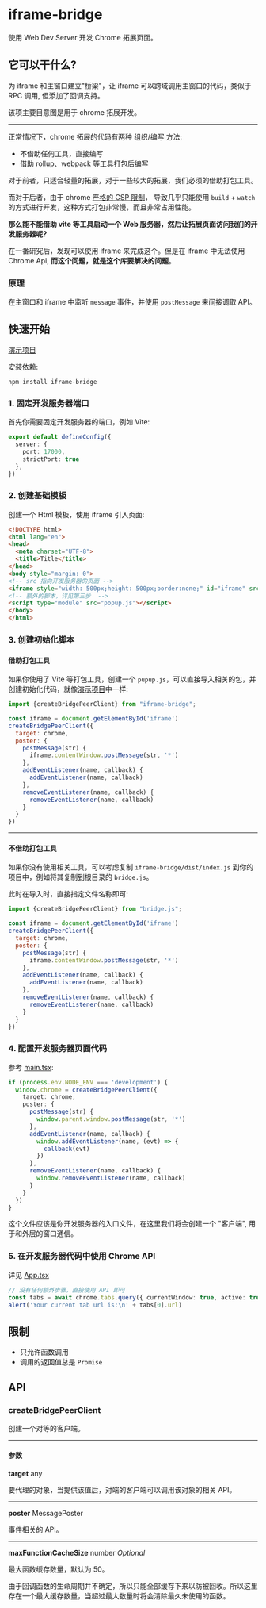 # iframe-bridge

使用 Web Dev Server 开发 Chrome 拓展页面。

## 它可以干什么?

为 iframe 和主窗口建立"桥梁"，让 iframe 可以跨域调用主窗口的代码，类似于 RPC 调用, 但添加了回调支持。

该项主要目意图是用于 chrome 拓展开发。



---

正常情况下，chrome 拓展的代码有两种 组织/编写 方法:

- 不借助任何工具，直接编写
- 借助 rollup、webpack 等工具打包后编写

对于前者，只适合轻量的拓展，对于一些较大的拓展，我们必须的借助打包工具。

而对于后者，由于 chrome [严格的 CSP 限制](https://developer.chrome.google.cn/docs/extensions/reference/manifest/content-security-policy#extension_pages_policy)，
导致几乎只能使用 `build` + `watch` 的方式进行开发，这种方式打包非常慢，而且非常占用性能。

**那么能不能借助 vite 等工具启动一个 Web 服务器，然后让拓展页面访问我们的开发服务器呢?**

在一番研究后，发现可以使用 iframe 来完成这个。但是在 iframe 中无法使用 Chrome Api, **而这个问题，就是这个库要解决的问题**。

### 原理

在主窗口和 iframe 中监听 `message` 事件，并使用 `postMessage` 来间接调取 API。

## 快速开始

[演示项目](/example)

安装依赖:

```shell
npm install iframe-bridge
```

### 1. 固定开发服务器端口

首先你需要固定开发服务器的端口，例如 Vite:

```ts
export default defineConfig({
  server: {
    port: 17000,
    strictPort: true
  },
})
```

### 2. 创建基础模板

创建一个 Html 模板，使用 iframe 引入页面:

```html
<!DOCTYPE html>
<html lang="en">
<head>
  <meta charset="UTF-8">
  <title>Title</title>
</head>
<body style="margin: 0">
<!-- src 指向开发服务器的页面 -->
<iframe style="width: 500px;height: 500px;border:none;" id="iframe" src="http://localhost:17000/popup/popup.html"></iframe>
<!-- 额外的脚本，详见第三步  -->
<script type="module" src="popup.js"></script>
</body>
</html>
```

### 3. 创建初始化脚本

#### 借助打包工具

如果你使用了 Vite 等打包工具，创建一个 `pupup.js`，可以直接导入相关的包，并创建初始化代码，就像[演示项目](/example/popup-dev.html)中一样:

```js
import {createBridgePeerClient} from "iframe-bridge";

const iframe = document.getElementById('iframe')
createBridgePeerClient({
  target: chrome,
  poster: {
    postMessage(str) {
      iframe.contentWindow.postMessage(str, '*')
    },
    addEventListener(name, callback) {
      addEventListener(name, callback)
    },
    removeEventListener(name, callback) {
      removeEventListener(name, callback)
    }
  }
})
```
---

#### 不借助打包工具

如果你没有使用相关工具，可以考虑复制 `iframe-bridge/dist/index.js` 到你的项目中，例如将其复制到根目录的 `bridge.js`。

此时在导入时，直接指定文件名称即可:

```js
import {createBridgePeerClient} from "bridge.js";

const iframe = document.getElementById('iframe')
createBridgePeerClient({
  target: chrome,
  poster: {
    postMessage(str) {
      iframe.contentWindow.postMessage(str, '*')
    },
    addEventListener(name, callback) {
      addEventListener(name, callback)
    },
    removeEventListener(name, callback) {
      removeEventListener(name, callback)
    }
  }
})
```

### 4. 配置开发服务器页面代码

参考 [main.tsx](/example/src/pages/popup/main.tsx):

```ts
if (process.env.NODE_ENV === 'development') {
  window.chrome = createBridgePeerClient({
    target: chrome,
    poster: {
      postMessage(str) {
        window.parent.window.postMessage(str, '*')
      },
      addEventListener(name, callback) {
        window.addEventListener(name, (evt) => {
          callback(evt)
        })
      },
      removeEventListener(name, callback) {
        window.removeEventListener(name, callback)
      }
    }
  })
}
```

这个文件应该是你开发服务器的入口文件，在这里我们将会创建一个 "客户端", 用于和外层的窗口通信。

### 5. 在开发服务器代码中使用 Chrome API

详见 [App.tsx](/example/src/pages/popup/App.tsx)

```ts
// 没有任何额外步骤，直接使用 API 即可
const tabs = await chrome.tabs.query({ currentWindow: true, active: true })
alert('Your current tab url is:\n' + tabs[0].url)
```

## 限制

- 只允许函数调用
- 调用的返回值总是 `Promise`

## API

### createBridgePeerClient

创建一个对等的客户端。

---

#### 参数

**target** any 

要代理的对象，当提供该值后，对端的客户端可以调用该对象的相关 API。

---

**poster** MessagePoster

事件相关的 API。

---

**maxFunctionCacheSize** number *Optional*

最大函数缓存数量，默认为 50。

由于回调函数的生命周期并不确定，所以只能全部缓存下来以防被回收。所以这里存在一个最大缓存数量，当超过最大数量时将会清除最久未使用的函数。
